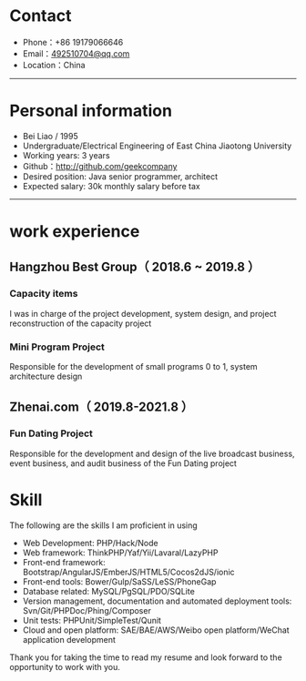 
# Contact

- Phone：+86 19179066646
- Email：492510704@qq.com
- Location：China
---

# Personal information

 - Bei Liao / 1995
 - Undergraduate/Electrical Engineering of East China Jiaotong University
 - Working years: 3 years
 - Github：http://github.com/geekcompany
 - Desired position: Java senior programmer, architect
 - Expected salary: 30k monthly salary before tax

---

# work experience


## Hangzhou Best Group（ 2018.6 ~ 2019.8 ）

### Capacity items
I was in charge of the project development, system design, and project reconstruction of the capacity project

### Mini Program Project
Responsible for the development of small programs 0 to 1, system architecture design

 
## Zhenai.com（ 2019.8-2021.8 ）

### Fun Dating Project
Responsible for the development and design of the live broadcast business, event business, and audit business of the Fun Dating project

# Skill

The following are the skills I am proficient in using

- Web Development: PHP/Hack/Node
- Web framework: ThinkPHP/Yaf/Yii/Lavaral/LazyPHP
- Front-end framework: Bootstrap/AngularJS/EmberJS/HTML5/Cocos2dJS/ionic
- Front-end tools: Bower/Gulp/SaSS/LeSS/PhoneGap
- Database related: MySQL/PgSQL/PDO/SQLite
- Version management, documentation and automated deployment tools: Svn/Git/PHPDoc/Phing/Composer
- Unit tests: PHPUnit/SimpleTest/Qunit
- Cloud and open platform: SAE/BAE/AWS/Weibo open platform/WeChat application development

Thank you for taking the time to read my resume and look forward to the opportunity to work with you.
